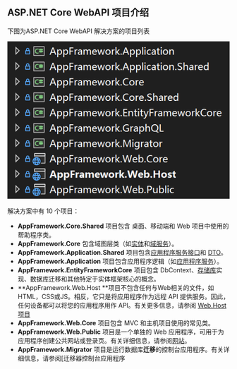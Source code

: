 ## ASP.NET Core WebAPI 项目介绍

下图为ASP.NET Core WebAPI 解决方案的项目列表

![image-20221217185110381](..\docs\images\aspnetcore.web.sln.png)

解决方案中有 10 个项目：

- **AppFramework.Core.Shared** 项目包含 桌面、移动端和 Web 项目中使用的帮助程序类。
- **AppFramework.Core** 包含域图层类（如[实体](https://aspnetboilerplate.com/Pages/Documents/Entities)和[域服务](https://aspnetboilerplate.com/Pages/Documents/Domain-Services)）。
- **AppFramework.Application.Shared**  项目包含[应用程序服务接口](https://aspnetboilerplate.com/Pages/Documents/Application-Services#DocIApplicationServiceInterface)和 [DTO](https://aspnetboilerplate.com/Pages/Documents/Data-Transfer-Objects)。
- **AppFramework.Application** 项目包含应用程序逻辑（如[应用程序服务](https://aspnetboilerplate.com/Pages/Documents/Application-Services)）。
- **AppFramework.EntityFrameworkCore** 项目包含 DbContext、[存储库](https://aspnetboilerplate.com/Pages/Documents/Repositories)实现、数据库迁移和其他特定于实体框架核心的概念。
- **AppFramework.Web.Host **项目不包含任何与Web相关的文件，如HTML，CSS或JS。相反，它只是将应用程序作为远程 API 提供服务。因此，任何设备都可以将您的应用程序用作 API。有关更多信息，请参阅 [Web.Host 项目](https://docs.aspnetzero.com/en/aspnet-core-angular/latest/Features-Mvc-Core-Web-Host-Project)
- **AppFramework.Web.Core** 项目包含 MVC 和主机项目使用的常见类。
- **AppFramework.Web.Public** 项目是一个单独的 Web 应用程序，可用于为应用程序创建公共网站或登录页。有关详细信息，请参阅[网站](https://docs.aspnetzero.com/en/aspnet-core-angular/latest/Public-Website)。
- **AppFramework.Migrator** 项目是运行数据库**迁移**的控制台应用程序。有关详细信息，请参阅[迁移器控制台应用程序 

